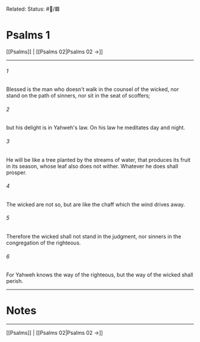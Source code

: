 Related:
Status: #📖/🟥
# Psalms 1

[[Psalms]] | [[Psalms 02|Psalms 02 →]]
***



###### 1 
Blessed is the man who doesn't walk in the counsel of the wicked, nor stand on the path of sinners, nor sit in the seat of scoffers; 

###### 2 
but his delight is in Yahweh's law. On his law he meditates day and night. 

###### 3 
He will be like a tree planted by the streams of water, that produces its fruit in its season, whose leaf also does not wither. Whatever he does shall prosper. 

###### 4 
The wicked are not so, but are like the chaff which the wind drives away. 

###### 5 
Therefore the wicked shall not stand in the judgment, nor sinners in the congregation of the righteous. 

###### 6 
For Yahweh knows the way of the righteous, but the way of the wicked shall perish.

---
# Notes


***
[[Psalms]] | [[Psalms 02|Psalms 02 →]]
